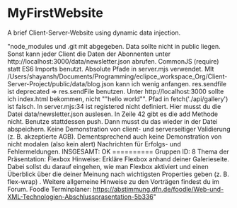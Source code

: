 # MyFirstWebsite
A brief Client-Server-Website using dynamic data injection.


"node_modules und .git mit abgegeben. Data sollte nicht in public liegen. Sonst kann jeder Client die Daten der Abonnenten unter http://localhost:3000/data/newsletter.json abrufen. CommonJS (require) statt ES6 Imports benutzt. Absolute Pfade in server.mjs verwendet. MIt /Users/shayansh/Documents/Programming/eclipce_workspace_Org/Client-Server-Project/public/data/blog.json kann ich wenig anfangen. res.sendfile ist deprecated => res.sendFile benutzen. Unter http://localhost:3000 sollte ich index.html bekommen, nicht ""hello world"". Pfad in fetch('./api/gallery') ist falsch. In server.mjs:34 ist registered nicht definiert. Hier musst du die Datei data/newsletter.json auslesen. In Zeile 42 gibt es die add Methode nicht. Benutze stattdessen push. Dann musst du das wieder in der Datei abspeichern. Keine Demonstration von client- und serverseitiger Validierung (z. B. akzeptierte AGB). Dementsprechend auch keine Demonstration von nicht modalen (also kein alert) Nachrichten für Erfolgs- und Fehlermeldungen. INSGESAMT: OK ========== Gruppen ID: 8 Thema der Präsentation: Flexbox Hinweise: Erkläre Flexbox anhand deiner Galerieseite. Dabei sollst du darauf eingehen, wie man Flexbox aktiviert und einen Überblick über die deiner Meinung nach wichtigsten Properties geben (z. B. flex-wrap) . Weitere allgemeine Hinweise zu den Vorträgen findest du im Forum. Foodle Terminplaner: https://abstimmung.dfn.de/foodle/Web-und-XML-Technologien-Abschlussprasentation-5b336"